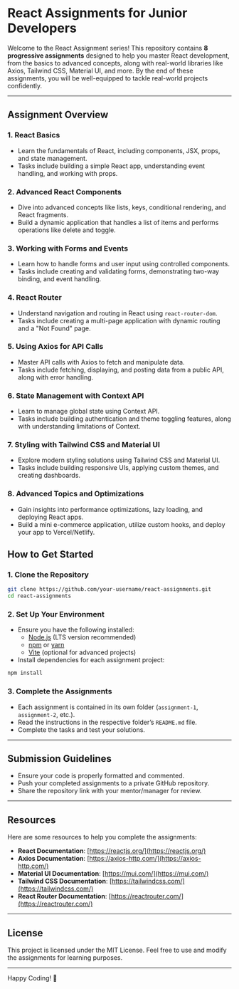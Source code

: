 # React Assignments for Junior Developers

Welcome to the React Assignment series! This repository contains **8 progressive assignments** designed to help you master React development, from the basics to advanced concepts, along with real-world libraries like Axios, Tailwind CSS, Material UI, and more. By the end of these assignments, you will be well-equipped to tackle real-world projects confidently.

---

## **Assignment Overview**

### 1. **React Basics**
   - Learn the fundamentals of React, including components, JSX, props, and state management.
   - Tasks include building a simple React app, understanding event handling, and working with props.

### 2. **Advanced React Components**
   - Dive into advanced concepts like lists, keys, conditional rendering, and React fragments.
   - Build a dynamic application that handles a list of items and performs operations like delete and toggle.

### 3. **Working with Forms and Events**
   - Learn how to handle forms and user input using controlled components.
   - Tasks include creating and validating forms, demonstrating two-way binding, and event handling.

### 4. **React Router**
   - Understand navigation and routing in React using `react-router-dom`.
   - Tasks include creating a multi-page application with dynamic routing and a "Not Found" page.

### 5. **Using Axios for API Calls**
   - Master API calls with Axios to fetch and manipulate data.
   - Tasks include fetching, displaying, and posting data from a public API, along with error handling.

### 6. **State Management with Context API**
   - Learn to manage global state using Context API.
   - Tasks include building authentication and theme toggling features, along with understanding limitations of Context.

### 7. **Styling with Tailwind CSS and Material UI**
   - Explore modern styling solutions using Tailwind CSS and Material UI.
   - Tasks include building responsive UIs, applying custom themes, and creating dashboards.

### 8. **Advanced Topics and Optimizations**
   - Gain insights into performance optimizations, lazy loading, and deploying React apps.
   - Build a mini e-commerce application, utilize custom hooks, and deploy your app to Vercel/Netlify.

## **How to Get Started**

### 1. **Clone the Repository**
```bash
git clone https://github.com/your-username/react-assignments.git
cd react-assignments
```

### 2. **Set Up Your Environment**
- Ensure you have the following installed:
  - [Node.js](https://nodejs.org/) (LTS version recommended)
  - [npm](https://www.npmjs.com/) or [yarn](https://yarnpkg.com/)
  - [Vite](https://vitejs.dev/) (optional for advanced projects)
- Install dependencies for each assignment project:
```bash
npm install
```

### 3. **Complete the Assignments**
- Each assignment is contained in its own folder (`assignment-1`, `assignment-2`, etc.).
- Read the instructions in the respective folder’s `README.md` file.
- Complete the tasks and test your solutions.

---

## **Submission Guidelines**
- Ensure your code is properly formatted and commented.
- Push your completed assignments to a private GitHub repository.
- Share the repository link with your mentor/manager for review.

---

## **Resources**
Here are some resources to help you complete the assignments:

- **React Documentation**: [https://reactjs.org/](https://reactjs.org/)
- **Axios Documentation**: [https://axios-http.com/](https://axios-http.com/)
- **Material UI Documentation**: [https://mui.com/](https://mui.com/)
- **Tailwind CSS Documentation**: [https://tailwindcss.com/](https://tailwindcss.com/)
- **React Router Documentation**: [https://reactrouter.com/](https://reactrouter.com/)

---

## **License**
This project is licensed under the MIT License. Feel free to use and modify the assignments for learning purposes.

---

Happy Coding! 🚀
```